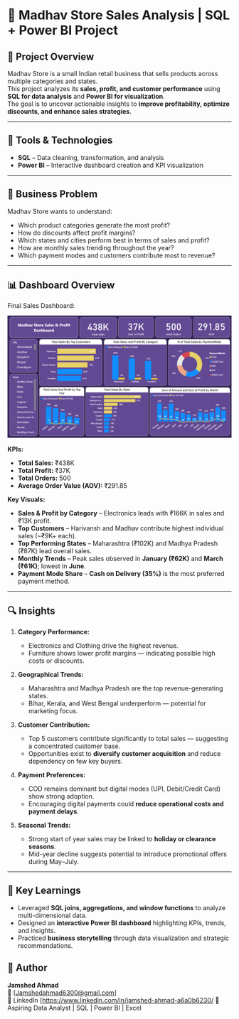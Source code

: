 # 🛒 Madhav Store Sales Analysis | SQL + Power BI Project

## 📌 Project Overview  
Madhav Store is a small Indian retail business that sells products across multiple categories and states.  
This project analyzes its **sales, profit, and customer performance** using **SQL for data analysis** and **Power BI for visualization**.  
The goal is to uncover actionable insights to **improve profitability, optimize discounts, and enhance sales strategies**.

---

## 🧩 Tools & Technologies  
- **SQL** – Data cleaning, transformation, and analysis  
- **Power BI** – Interactive dashboard creation and KPI visualization  
---

## 🎯 Business Problem  
Madhav Store wants to understand:  
- Which product categories generate the most profit?  
- How do discounts affect profit margins?  
- Which states and cities perform best in terms of sales and profit?  
- How are monthly sales trending throughout the year?  
- Which payment modes and customers contribute most to revenue?
---

## 📊 Dashboard Overview 
Final Sales Dashboard:

![Madhav Store Dashboard](https://raw.githubusercontent.com/jamshedahmad819/Madhav-Store-Sales-Analysis-SQL-PowerBI/9467c1e7f00335227a7696742b99964b2699b403/Screenshot%202025-10-24%20094900.png)

**KPIs:**  
- **Total Sales:** ₹438K  
- **Total Profit:** ₹37K  
- **Total Orders:** 500  
- **Average Order Value (AOV):** ₹291.85  

**Key Visuals:**  
- **Sales & Profit by Category** – Electronics leads with ₹166K in sales and ₹13K profit.  
- **Top Customers** – Harivansh and Madhav contribute highest individual sales (~₹9K+ each).  
- **Top Performing States** – Maharashtra (₹102K) and Madhya Pradesh (₹87K) lead overall sales.  
- **Monthly Trends** – Peak sales observed in **January (₹62K)** and **March (₹61K)**; lowest in **June**.  
- **Payment Mode Share** – **Cash on Delivery (35%)** is the most preferred payment method.  
---

## 🔍 Insights 

1. **Category Performance:**  
   - Electronics and Clothing drive the highest revenue.  
   - Furniture shows lower profit margins — indicating possible high costs or discounts.

2. **Geographical Trends:**  
   - Maharashtra and Madhya Pradesh are the top revenue-generating states.  
   - Bihar, Kerala, and West Bengal underperform — potential for marketing focus.

3. **Customer Contribution:**  
   - Top 5 customers contribute significantly to total sales — suggesting a concentrated customer base.  
   - Opportunities exist to **diversify customer acquisition** and reduce dependency on few key buyers.

4. **Payment Preferences:**  
   - COD remains dominant but digital modes (UPI, Debit/Credit Card) show strong adoption.  
   - Encouraging digital payments could **reduce operational costs and payment delays**.

5. **Seasonal Trends:**  
   - Strong start of year sales may be linked to **holiday or clearance seasons**.  
   - Mid-year decline suggests potential to introduce promotional offers during May–July.

---
## 🧠 Key Learnings  
- Leveraged **SQL joins, aggregations, and window functions** to analyze multi-dimensional data.  
- Designed an **interactive Power BI dashboard** highlighting KPIs, trends, and insights.  
- Practiced **business storytelling** through data visualization and strategic recommendations.


## 👤 Author  
**Jamshed Ahmad**  
📧 [Jamshedahmad6300@gmail.com]  
  📍 LinkedIn [https://www.linkedin.com/in/jamshed-ahmad-a6a0b6230/ 
💼 Aspiring Data Analyst | SQL | Power BI | Excel  
